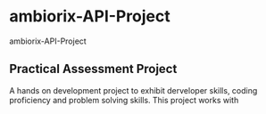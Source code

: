 # ambiorix-API-Project
ambiorix-API-Project
## Practical Assessment Project

A hands on development project to exhibit derveloper skills, coding proficiency and problem solving skills.
This project works with 
